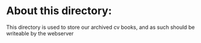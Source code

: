 About this directory:
=====================

This directory is used to store our archived cv books,
and as such should be writeable by the webserver
